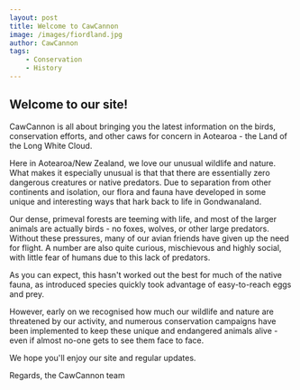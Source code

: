 ```yaml
---
layout: post
title: Welcome to CawCannon
image: /images/fiordland.jpg
author: CawCannon
tags:
    - Conservation
    - History
---
```

## Welcome to our site!  

CawCannon is all about bringing you the latest information on the birds, conservation efforts, and other caws for concern in Aotearoa - the Land of the Long White Cloud. 

Here in Aotearoa/New Zealand, we love our unusual wildlife and nature. What makes it especially unusual is that that there are essentially zero dangerous creatures or native predators. Due to separation from other continents and isolation, our flora and fauna have developed in some unique and interesting ways that hark back to life in Gondwanaland.  

Our dense, primeval forests are teeming with life, and most of the larger animals are actually birds - no foxes, wolves, or other large predators. Without these pressures, many of our avian friends have given up the need for flight. A number are also quite curious, mischievous and highly social, with little fear of humans due to this lack of predators.  

As you can expect, this hasn't worked out the best for much of the native fauna, as introduced species quickly took advantage of easy-to-reach eggs and prey. 

However, early on we recognised how much our wildlife and nature are threatened by our activity, and numerous conservation campaigns have been implemented to keep these unique and endangered animals alive - even if almost no-one gets to see them face to face.

We hope you'll enjoy our site and regular updates.

Regards, the CawCannon team